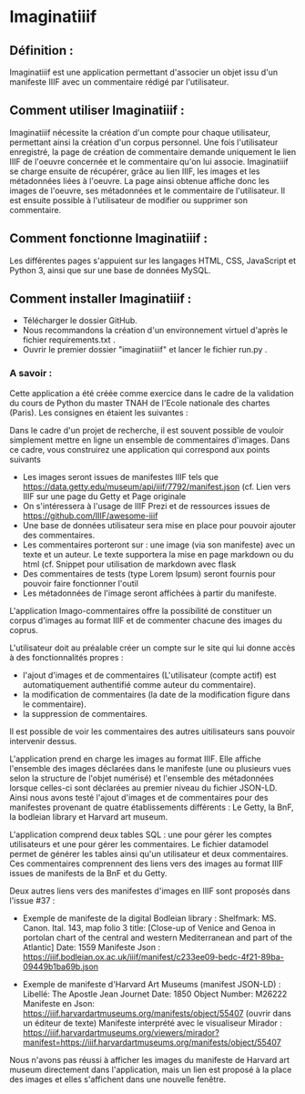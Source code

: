 # Imaginatiiif

## Définition :

Imaginatiiif est une application permettant d'associer un objet issu d'un manifeste IIIF avec un commentaire rédigé par l'utilisateur.

## Comment utiliser Imaginatiiif :

Imaginatiiif nécessite la création d'un compte pour chaque utilisateur, permettant ainsi la création d'un corpus personnel. Une fois l'utilisateur enregistré, la page de création de commentaire demande uniquement le lien IIIF de l'oeuvre concernée et le commentaire qu'on lui associe. Imaginatiiif se charge ensuite de récupérer, grâce au lien IIIF, les images et les métadonnées liées à l'oeuvre.
La page ainsi obtenue affiche donc les images de l'oeuvre, ses métadonnées et le commentaire de l'utilisateur. Il est ensuite possible à l'utilisateur de modifier ou supprimer son commentaire.

## Comment fonctionne Imaginatiiif :

Les différentes pages s'appuient sur les langages HTML, CSS, JavaScript et Python 3, ainsi que sur une base de données MySQL.

## Comment installer Imaginatiiif :

* Télécharger le dossier GitHub.
* Nous recommandons la création d'un environnement virtuel d'après le fichier requirements.txt .
* Ouvrir le premier dossier "imaginatiiif" et lancer le fichier run.py .

### A savoir :

Cette application a été créée comme exercice dans le cadre de la validation du cours de Python du master TNAH de l'Ecole nationale des chartes (Paris).
Les consignes en étaient les suivantes :

Dans le cadre d'un projet de recherche, il est souvent possible de vouloir simplement mettre en ligne un ensemble de commentaires d'images. Dans ce cadre, vous construirez une application qui correspond aux points suivants
- Les images seront issues de manifestes IIIF tels que https://data.getty.edu/museum/api/iiif/7792/manifest.json (cf. Lien vers IIIF sur une page du Getty et Page originale
- On s'intéressera à l'usage de IIIF Prezi et de ressources issues de https://github.com/IIIF/awesome-iiif
- Une base de données utilisateur sera mise en place pour pouvoir ajouter des commentaires.
- Les commentaires porteront sur : une image (via son manifeste) avec un texte et un auteur. Le texte supportera la mise en page markdown ou du html (cf. Snippet pour utilisation de markdown avec flask
- Des commentaires de tests (type Lorem Ipsum) seront fournis pour pouvoir faire fonctionner l'outil
- Les métadonnées de l'image seront affichées à partir du manifeste.

L'application Imago-commentaires offre la possibilité de constituer un corpus d'images au format IIIF et de commenter chacune des images du coprus.

L'utilisateur doit au préalable créer un compte sur le site qui lui donne accès à des fonctionnalités propres :
- l'ajout d'images et de commentaires (L'utilisateur (compte actif) est automatiquement authentifié comme auteur du commentaire).
- la modification de commentaires (la date de la modification figure dans le commentaire).
- la suppression de commentaires.

Il est possible de voir les commentaires des autres uitilisateurs sans pouvoir intervenir dessus.

L'application prend en charge les images au format IIIF. Elle affiche l'ensemble des images déclarées dans le manifeste (une ou plusieurs vues selon la structure de l'objet numérisé) et l'ensemble des métadonnées lorsque celles-ci sont déclarées  au premier niveau du fichier JSON-LD. Ainsi nous avons testé l'ajout d'images et de commentaires pour des manifestes provenant de quatre établissements différents : Le Getty, la BnF, la bodleian library et Harvard art museum.

L'application comprend deux tables SQL : une pour gérer les comptes utilisateurs et une pour gérer les commentaires.
Le fichier datamodel permet de générer les tables ainsi qu'un utilisateur et deux commentaires. Ces commentaires comprennent des liens vers des images au format IIIF issues de manifests de la BnF et du Getty.

Deux autres  liens vers des manifestes d'images en IIIF sont proposés dans l'issue #37 :

- Exemple de manifeste de la digital Bodleian library :
Shelfmark: MS. Canon. Ital. 143, map folio 3
title: [Close-up of Venice and Genoa in portolan chart of the central and western Mediterranean and part of the Atlantic]
Date: 1559
Manifeste Json : https://iiif.bodleian.ox.ac.uk/iiif/manifest/c233ee09-bedc-4f21-89ba-09449b1ba69b.json

- Exemple de manifeste d'Harvard Art Museums (manifest JSON-LD) :
Libellé: The Apostle Jean Journet
Date: 1850
Object Number: M26222
Manifeste en Json: https://iiif.harvardartmuseums.org/manifests/object/55407 (ouvrir dans un éditeur de texte)
Manifeste interprété avec le visualiseur Mirador : https://iiif.harvardartmuseums.org/viewers/mirador?manifest=https://iiif.harvardartmuseums.org/manifests/object/55407

Nous n'avons pas réussi à afficher les images du manifeste de Harvard art museum directement dans l'application, mais un lien est proposé à la place des images et elles s'affichent dans une nouvelle fenêtre.




